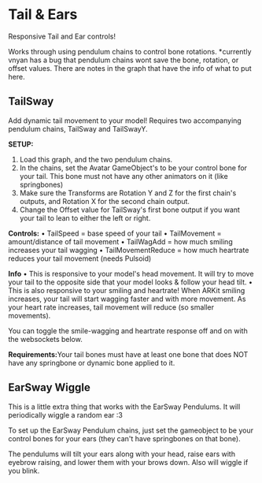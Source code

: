 # Tail & Ears

Responsive Tail and Ear controls!

Works through using pendulum chains to control bone rotations.
*currently vnyan has a bug that pendulum chains wont save the bone, rotation, or offset values. There are notes in the graph that have the info of what to put here.


## TailSway

Add dynamic tail movement to your model!
Requires two accompanying pendulum chains, TailSway and TailSwayY.

<b>SETUP:</b>
1. Load this graph, and the two pendulum chains.
2. In the chains, set the Avatar GameObject's to be your control bone for your tail. This bone must not have any other animators on it (like springbones)
3. Make sure the Transforms are Rotation Y and Z for the first chain's outputs, and Rotation X for the second chain output.
4. Change the Offset value for TailSway's first bone output if you want your tail to lean to either the left or right.

<b>Controls:</b>
• TailSpeed = base speed of your tail 
• TailMovement = amount/distance of tail movement
• TailWagAdd = how much smiling increases your tail wagging
• TailMovementReduce = how much heartrate reduces your tail movement (needs Pulsoid)

<b>Info</b>
• This is responsive to your model's head movement. It will try to move your tail to the opposite side that your model looks & follow your head tilt.
• This is also responsive to your smiling and heartrate! When ARKit smiling increases, your tail will start wagging faster and with more movement. As your heart rate increases, tail movement will reduce (so smaller movements).

You can toggle the smile-wagging and heartrate response off and on with the websockets below.

<b>Requirements:</b>Your tail bones must have at least one bone that does NOT have any springbone or dynamic bone applied to it.

## EarSway Wiggle 

This is a little extra thing that works with the EarSway Pendulums. It will periodically wiggle a random ear :3

To set up the EarSway Pendulum chains, just set the gameobject to be your control bones for your ears (they can't have springbones on that bone). 

The pendulums will tilt your ears along with your head, raise ears with eyebrow raising, and lower them with your brows down. Also will wiggle if you blink.
